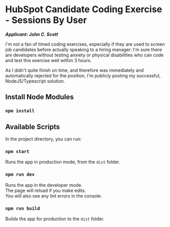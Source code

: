# HubSpot Candidate Coding Exercise - Sessions By User

***Applicant: John C. Scott***

I'm not a fan of timed coding exercises, especially if they are used to screen job candidates before actually speaking to a hiring manager. I'm sure there are developers without testing anxiety or physical disabilities who can code and test this exercise well within 3 hours.

As I didn't quite finish on time, and therefore was immediately and automatically rejected for the position, I'm publicly posting my successful, NodeJS/Typescript solution.

## Install Node Modules

### `npm install`

## Available Scripts

In the project directory, you can run:

### `npm start`

Runs the app in production mode, from the `dist` folder.

### `npm run dev`

Runs the app in the developer mode.  
The page will reload if you make edits.  
You will also see any lint errors in the console.

### `npm run build`

Builds the app for production to the `dist` folder.
